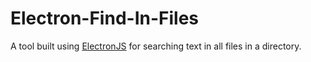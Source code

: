 # Electron-Find-In-Files
A tool built using [ElectronJS](https://electronjs.org/) for searching text in all files in a directory.
